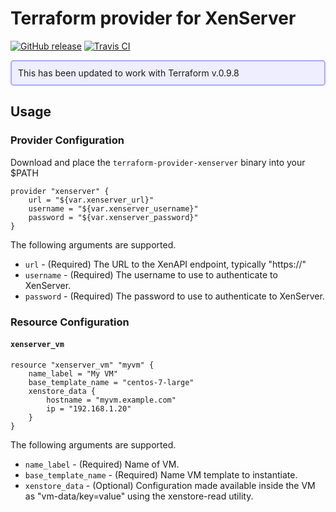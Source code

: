 # Terraform provider for XenServer
[![GitHub release](http://img.shields.io/github/release/amfranz/terraform-provider-xenserver.svg)](https://github.com/amfranz/terraform-provider-xenserver/releases)
[![Travis CI](https://img.shields.io/travis/amfranz/terraform-provider-xenserver/master.svg)](https://travis-ci.org/amfranz/terraform-provider-xenserver)

<div style="border: 2px solid #AAF; padding:10px; border-radius:5px; background-color: #EEF ">
This has been updated to work with Terraform v.0.9.8
</div>

## Usage

### Provider Configuration

Download and place the `terraform-provider-xenserver` binary into your $PATH

```
provider "xenserver" {
    url = "${var.xenserver_url}"
    username = "${var.xenserver_username}"
    password = "${var.xenserver_password}"
}
```

The following arguments are supported.

* `url` - (Required) The URL to the XenAPI endpoint, typically "https://<XenServer Management IP>"
* `username` - (Required) The username to use to authenticate to XenServer.
* `password` - (Required) The password to use to authenticate to XenServer.

### Resource Configuration

#### `xenserver_vm`

```
resource "xenserver_vm" "myvm" {
    name_label = "My VM"
    base_template_name = "centos-7-large"
    xenstore_data {
        hostname = "myvm.example.com"
        ip = "192.168.1.20"
    }
}
```

The following arguments are supported.

* `name_label` - (Required) Name of VM.
* `base_template_name` - (Required) Name VM template to instantiate.
* `xenstore_data` - (Optional) Configuration made available inside the VM as "vm-data/key=value" using the xenstore-read utility.
